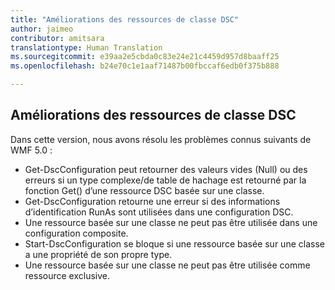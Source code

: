 ```yaml
---
title: "Améliorations des ressources de classe DSC"
author: jaimeo
contributor: amitsara
translationtype: Human Translation
ms.sourcegitcommit: e39aa2e5cbda0c83e24e21c4459d957d8baaff25
ms.openlocfilehash: b24e70c1e1aaf71487b00fbccaf6edb0f375b888

---
```


## Améliorations des ressources de classe DSC

Dans cette version, nous avons résolu les problèmes connus suivants de WMF 5.0 :
* Get-DscConfiguration peut retourner des valeurs vides (Null) ou des erreurs si un type complexe/de table de hachage est retourné par la fonction Get() d’une ressource DSC basée sur une classe.
* Get-DscConfiguration retourne une erreur si des informations d’identification RunAs sont utilisées dans une configuration DSC.
* Une ressource basée sur une classe ne peut pas être utilisée dans une configuration composite.
* Start-DscConfiguration se bloque si une ressource basée sur une classe a une propriété de son propre type.
* Une ressource basée sur une classe ne peut pas être utilisée comme ressource exclusive.



<!--HONumber=Aug16_HO3-->


